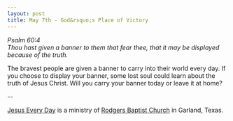 ```yaml
---
layout: post
title: May 7th - God&rsquo;s Place of Victory
---
```


_Psalm 60:4  
Thou hast given a banner to them that fear thee, that it may be
displayed because of the truth._

The bravest people are given a banner to carry into their world
every day. If you choose to display your banner, some lost soul could
learn about the truth of Jesus Christ. Will you carry your banner
today or leave it at home?

 --

<a href=http://jesuseveryday.net>Jesus Every Day</a> is a ministry of <a href=http://rodgersbaptist.net>Rodgers Baptist Church</a> in Garland, Texas.

